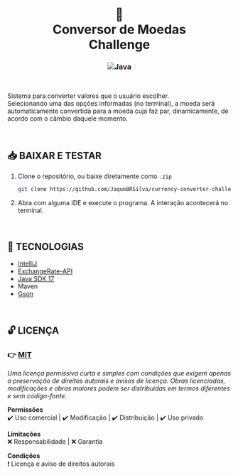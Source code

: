<h1 align='center'>
    💱
    <br/>
    Conversor de Moedas
    <br />
    Challenge
</h1>

<h3 align="center">
  <img alt="Java" src="https://img.shields.io/badge/Backend-Java-darkred" />
</h3>

<br/>

<p>
    Sistema para converter valores que o usuário escolher. 
    <br/>
    Selecionando uma das opções informadas (no terminal), a moeda será automaticamente convertida 
    para a moeda cuja faz par, dinamicamente, de acordo com o câmbio daquele momento.
</p>

<br/>

## 📥 BAIXAR E TESTAR

1. Clone o repositório, ou baixe diretamente como `.zip`
    ```bash
    git clone https://github.com/JaqueBRSilva/currency-converter-challenge
    ```
   
2. Abra com alguma IDE e execute o programa. A interação acontecerá no terminal.

<br/>

## 🌟 TECNOLOGIAS

- [IntelliJ](https://www.jetbrains.com/idea/)
- [ExchangeRate-API](https://www.exchangerate-api.com/)
- [Java SDK 17](https://www.oracle.com/java/technologies/javase/jdk17-archive-downloads.html)
- Maven
- [Gson](https://mvnrepository.com/artifact/com.google.code.gson/gson)

<br/>

## 🔓 LICENÇA

### 👉 [MIT](./LICENSE)
_Uma licença permissiva curta e simples com condições que exigem apenas a preservação de direitos autorais e avisos de licença. Obras licenciadas, modificações e obras maiores podem ser distribuídas em termos diferentes e sem código-fonte._

**Permissões** <br/>
 ✔️ Uso comercial | ✔️ Modificação | ✔️ Distribuição | ✔️ Uso privado

**Limitações** <br/>
 ❌ Responsabilidade | ❌ Garantia

**Condições** <br/>
 ❗ Licença e aviso de direitos autorais